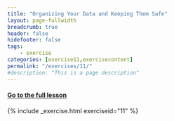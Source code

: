 ```yaml
---
title: "Organizing Your Data and Keeping Them Safe"
layout: page-fullwidth
breadcrumb: true
header: false
hidefooter: false
tags:
    - exercise
categories: [exercise11,exercisecontent]
permalink: "/exercises/11/"
#description: "This is a page description"
---
```

<h4><a href="{{ site.url }}{{ site.baseurl }}/modules/2/c">Go to the full lesson</a></h4>
{% include _exercise.html exerciseid="11" %}
